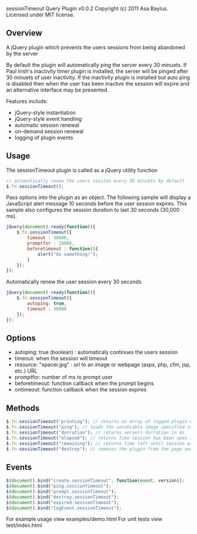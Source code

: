 sessionTimeout Query Plugin v0.0.2
Copyright (c) 2011 Asa Baylus. Licensed under MIT license.

## Overview

A jQuery plugin which prevents the users sessions from being abandoned by the server

By default the plugin will automatically ping the server every 30 minuets.
If Paul Irish's inactivity timer plugin is installed, the server will be pinged after 30 minuets of user inactivity.
If the inactivity plugin is installed but auto ping is disabled then when the user has been inactive the session will expire and an alternative interface may be presented.

Features include:

* jQuery-style instantiation
* jQuery-style event handling
* automatic session renewal
* on-demand session renewal
* logging of plugin events

## Usage

The sessionTimeout plugin is called as a jQuery utility function

```js
// automatically renew the users session every 30 minuets by default
$.fn.sessionTimeout();
```

Pass options into the plugin as an object. The following sample will display a JavaScript 
alert message 10 seconds before the user session expires. This sample also configures the 
session duration to last 30 seconds (30,000 ms). 

```js
jQuery(document).ready(function(){
    $.fn.sessionTimeout({
        timeout : 30000,
        promptfor : 10000,
        beforetimeout : function(){ 
            alert("do something!");
        } 
    }); 
});
```

Automatically renew the user session every 30 seconds

```js
jQuery(document).ready(function(){
    $.fn.sessionTimeout({
        autoping: true,
        timeout : 30000
    }); 
});
```

## Options

* autoping: true (boolean) : automaticaly continues the users session
* timeout:  when the session will timeout
* resource: "spacer.jpg" : url to an image or webpage (aspx, php, cfm, jsp, etc.) URL
* promptfor: number of ms to prompt user
* beforetimeout: function callback when the prompt begins 
* ontimeout: function callback when the session expires


## Methods

```js
$.fn.sessionTimeout("printLog"); // returns an array of logged plugin events
$.fn.sessionTimeout("ping"); // loads the uncahcable image specified in the Options img from the server 
$.fn.sessionTimeout("durration"); // returns servers durration in ms 
$.fn.sessionTimeout("elapsed"); // returns time session has been open in ms 
$.fn.sessionTimeout("remaining"); // returns time left until session expires in ms
$.fn.sessionTimeout("destroy"); // removes the plugin from the page and cleans up referneces
```


## Events


```js
$(document).bind("create.sessionTimeout", function(event, version));
$(document).bind("ping.sessionTimeout");
$(document).bind("prompt.sessionTimeout");
$(document).bind("destroy.sessionTimeout");
$(document).bind("expired.sessionTimeout");
$(document).bind("logEvent.sessionTimeout");
```

For example usage view examples/demo.html
For unit tests view test/index.html